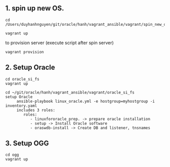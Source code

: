 
## 1. spin up new OS.

    cd /Users/duyhanhnguyen/git/oracle/hanh/vagrant_ansible/vagrant/spin_new_os
  
    vagrant up
  
to provision server (execute script after spin server)
  
    vagrant provision

## 2. Setup Oracle

    cd oracle_si_fs
    vagrant up 
    
    cd ~/git/oracle/hanh/vagrant_ansible/vagrant/oracle_si_fs
    setup Oracle
         ansible-playbook linux_oracle.yml -e hostgroup=myhostgroup -i inventory.yaml
         includes 3 roles:
            roles:
               - linuxfororacle_prep. -> prepare oracle installation
               - setup -> Install Oracle software 
               - oraswdb-install -> Create DB and listener, tnsnames
    
    
## 3. Setup OGG

    cd ogg
    vagrant up 
  
